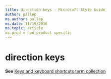 ```yaml
---
title: direction keys - Microsoft Style Guide
author: pallep
ms.author: pallep
ms.date: 11/19/2016
ms.topic: article
ms.prod = non-product specific
---
```


# direction keys

**See** [Keys and keyboard shortcuts term collection](/style-guide/a-z-word-list-term-collections/term-collections/keys-keyboard-shortcuts)
